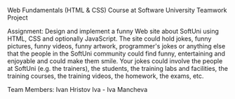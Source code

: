 Web Fundamentals (HTML & CSS) Course at Software University
Teamwork Project

Assignment:
Design and implement a funny Web site about SoftUni using HTML, CSS and optionally JavaScript. The site could hold jokes, funny pictures, funny videos, funny artwork, programmer's jokes or anything else that the people in the SoftUni community could find funny, entertaining and enjoyable and could make them smile. Your jokes could involve the people at SoftUni (e.g. the trainers), the students, the training labs and facilities, the training courses, the training videos, the homework, the exams, etc.

Team Members:
Ivan Hristov
Iva -
Iva Mancheva
